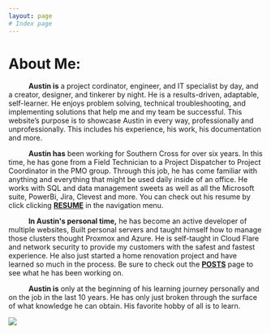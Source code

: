 ```yaml
---
layout: page
# Index page
---
```


# About Me:

&nbsp;&nbsp;&nbsp;&nbsp;&nbsp;&nbsp;&nbsp;&nbsp;&nbsp;  **Austin is** a project cordinator, engineer, and IT specialist by day, and a creator, designer, and tinkerer by night. He is a results-driven, adaptable, self-learner. He enjoys problem solving, technical troubleshooting, and implementing solutions that help me and my team be successful. This website’s purpose is to showcase Austin in every way, professionally and unprofessionally. This includes his experience, his work, his documentation and more. 

&nbsp;&nbsp;&nbsp;&nbsp;&nbsp;&nbsp;&nbsp;&nbsp;&nbsp; **Austin has** been working for Southern Cross for over six years. In this time, he has gone from a Field Technician to a Project Dispatcher to Project Coordinator in the PMO group. Through this job, he has come familiar with anything and everything that might be used daily inside of an office. He works with SQL and data management sweets as well as all the Microsoft suite, PowerBi, Jira, Clevest and more. You can check out his resume by click clicking [**RESUME**](https://austinstanfield.com/resume) in the navigation menu.

&nbsp;&nbsp;&nbsp;&nbsp;&nbsp;&nbsp;&nbsp;&nbsp;&nbsp; **In Austin's personal time,** he has become an active developer of multiple websites, Built personal servers and taught himself how to manage those clusters thought Proxmox and Azure. He is self-taught in Cloud Flare and network security to provide my customers with the safest and fastest experience. He also just started a home renovation project and have learned so much in the process. Be sure to check out the [**POSTS**](https://austinstanfield.com/resume) page to see what he has been working on.

&nbsp;&nbsp;&nbsp;&nbsp;&nbsp;&nbsp;&nbsp;&nbsp;&nbsp; **Austin is** only at the beginning of his learning journey personally and on the job in the last 10 years. He has only just broken through the surface of what knowledge he can obtain. His favorite hobby of all is to learn.


 ![](https://cdn.austinstanfield.com/AustinStanfieldWebsite/Content/ServicesAndPortfolio.png)
